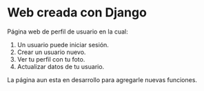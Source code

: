 # Web creada con Django

Página web de perfil de usuario en la cual:

1. Un usuario puede iniciar sesión.
2. Crear un usuario nuevo.
3. Ver tu perfil con tu foto.
4. Actualizar datos de tu usuario.


La página aun esta en desarrollo para agregarle nuevas funciones.